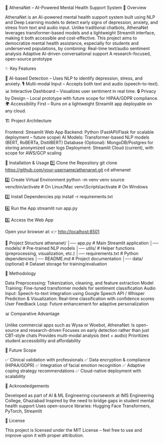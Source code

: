 🌿 AthenaNet – AI-Powered Mental Health Support System
📌 Overview

AthenaNet is an AI-powered mental health support system built using NLP and Deep Learning models to detect 
early signs of depression, anxiety, and stress from text and audio input. 
Unlike traditional chatbots, AthenaNet leverages transformer-based models and a lightweight Streamlit interface, making it both accessible and cost-effective.
This project aims to democratize mental health assistance, especially for students and underserved populations, by combining:
Real-time text/audio sentiment analysis
Adaptive AI-driven conversational support
A research-focused, open-source prototype

✨ Key Features

🧠 AI-based Detection – Uses NLP to identify depression, stress, and anxiety.
🎙️ Multi-modal Input – Accepts both text and audio (speech-to-text).
📊 Interactive Dashboard – Visualizes user sentiment in real time.
🔒 Privacy by Design – Local prototype with future scope for HIPAA/GDPR compliance.
🌍 Accessibility First – Runs on a lightweight Streamlit app deployable on any cloud.

🏗️ Project Architecture

Frontend: Streamlit Web App
Backend: Python (FastAPI/Flask for scalable deployment – future scope)
AI Models: Transformer-based NLP models (BERT, RoBERTa, DistilBERT)
Database (Optional): MongoDB/Postgres for storing anonymized user logs
Deployment: Streamlit Cloud (current), with scope for AWS/GCP scaling

🚀 Installation & Usage
1️⃣ Clone the Repository
git clone https://github.com/your-username/athenanet.git
cd athenanet

2️⃣ Create Virtual Environment
python -m venv venv
source venv/bin/activate   # On Linux/Mac
venv\Scripts\activate      # On Windows

3️⃣ Install Dependencies
pip install -r requirements.txt

4️⃣ Run the App
streamlit run app.py

5️⃣ Access the Web App

Open your browser at:
👉 [http://localhost:8501](https://athenanet.streamlit.app/)

📂 Project Structure
athenanet/
│── app.py                # Main Streamlit application
│── models/               # Pre-trained NLP models
│── utils/                # Helper functions (preprocessing, visualization, etc.)
│── requirements.txt      # Python dependencies
│── README.md             # Project documentation
│── data/ (optional)      # Dataset storage for training/evaluation

🧪 Methodology

Data Preprocessing: Tokenization, cleaning, and feature extraction
Model Training: Fine-tuned transformer models for sentiment classification
Audio Input: Speech-to-text integration using Google Speech API / Whisper
Prediction & Visualization: Real-time classification with confidence scores
User Feedback Loop: Future enhancement for adaptive personalization

📊 Comparative Advantage

Unlike commercial apps such as Wysa or Woebot, 
AthenaNet:
Is open-source and research-driven
Focuses on early detection rather than just CBT-style chats
Provides multi-modal analysis (text + audio)
Prioritizes student accessibility and affordability

🔮 Future Scope

✅ Clinical validation with professionals
✅ Data encryption & compliance (HIPAA/GDPR)
✅ Integration of facial emotion recognition
✅ Adaptive coping strategy recommendations
✅ Cloud-native deployment with scalability

🏅 Acknowledgements

Developed as part of AI & ML Engineering coursework at IMS Engineering College, Ghaziabad
Inspired by the need to bridge gaps in student mental health support
Uses open-source libraries: Hugging Face Transformers, PyTorch, Streamlit

📜 License

This project is licensed under the MIT License – feel free to use and improve upon it with proper attribution.
